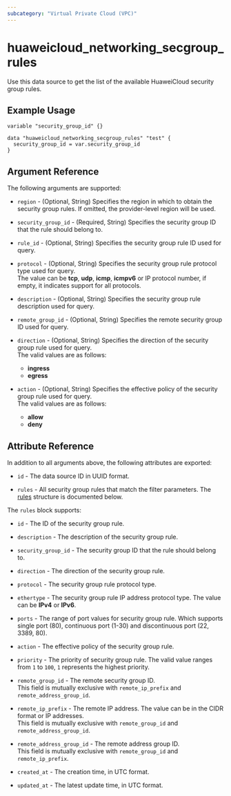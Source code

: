 ```yaml
---
subcategory: "Virtual Private Cloud (VPC)"
---
```


# huaweicloud_networking_secgroup_rules

Use this data source to get the list of the available HuaweiCloud security group rules.

## Example Usage

```hcl
variable "security_group_id" {}

data "huaweicloud_networking_secgroup_rules" "test" {
  security_group_id = var.security_group_id
}
```

## Argument Reference

The following arguments are supported:

* `region` - (Optional, String) Specifies the region in which to obtain the security group rules. If omitted, the
  provider-level region will be used.

* `security_group_id` - (Required, String) Specifies the security group ID that the rule should belong to.

* `rule_id` - (Optional, String) Specifies the security group rule ID used for query.

* `protocol` - (Optional, String) Specifies the security group rule protocol type used for query.  
  The value can be **tcp**, **udp**, **icmp**, **icmpv6** or IP protocol number, if empty, it indicates support for
  all protocols.

* `description` - (Optional, String) Specifies the security group rule description used for query.

* `remote_group_id` - (Optional, String) Specifies the remote security group ID used for query.

* `direction` - (Optional, String) Specifies the direction of the security group rule used for query.  
  The valid values are as follows:
  + **ingress**
  + **egress**

* `action` - (Optional, String) Specifies the effective policy of the security group rule used for query.  
  The valid values are as follows:
  + **allow**
  + **deny**

## Attribute Reference

In addition to all arguments above, the following attributes are exported:

* `id` - The data source ID in UUID format.

* `rules` - All security group rules that match the filter parameters.
  The [rules](#secgroup_rules) structure is documented below.

<a name="secgroup_rules"></a>
The `rules` block supports:

* `id` - The ID of the security group rule.

* `description` - The description of the security group rule.

* `security_group_id` - The security group ID that the rule should belong to.

* `direction` - The direction of the security group rule.

* `protocol` - The security group rule protocol type.

* `ethertype` - The security group rule IP address protocol type. The value can be **IPv4** or **IPv6**.

* `ports` - The range of port values for security group rule. Which supports single port (80), continuous port (1-30)
  and discontinuous port (22, 3389, 80).

* `action` - The effective policy of the security group rule.

* `priority` - The priority of security group rule. The valid value ranges from `1` to `100`, `1` represents the
  highest priority.

* `remote_group_id` - The remote security group ID.  
  This field is mutually exclusive with `remote_ip_prefix` and `remote_address_group_id`.

* `remote_ip_prefix` - The remote IP address. The value can be in the CIDR format or IP addresses.  
  This field is mutually exclusive with `remote_group_id` and `remote_address_group_id`.

* `remote_address_group_id` - The remote address group ID.  
  This field is mutually exclusive with `remote_group_id` and `remote_ip_prefix`.

* `created_at` - The creation time, in UTC format.

* `updated_at` - The latest update time, in UTC format.
